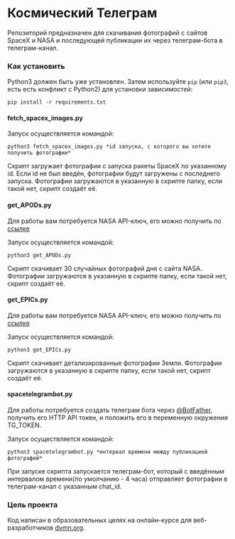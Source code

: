 # Космический Телеграм

Репозиторий предназначен для скачивания фотографий с сайтов SpaceX и NASA и последующей публикации их через телеграм-бота в телеграм-канал.

### Как установить

Python3 должен быть уже установлен. 
Затем используйте `pip` (или `pip3`, есть есть конфликт с Python2) для установки зависимостей:
```
pip install -r requirements.txt
```
#### fetch_spacex_images.py

Запуск осуществляется командой:

`python3 fetch_spacex_images.py *id запуска, с которого вы хотите получить фотографии*`

Скрипт загружает фотографии с запуска ракеты SpaceX по указанному id. Если id не был введён, фотографии будут загружены с последнего запуска.
Фотографии загружаются в указанную в скрипте папку, если такой нет, скрипт создаёт её.

#### get_APODs.py

Для работы вам потребуется NASA API-ключ, его можно получить по [ссылке](https://api.nasa.gov/)

Запуск осуществляется командой:

`python3 get_APODs.py`

Скрипт скачивает 30 случайных фотографий дня с сайта NASA.
Фотографии загружаются в указанную в скрипте папку, если такой нет, скрипт создаёт её.


#### get_EPICs.py

Для работы вам потребуется NASA API-ключ, его можно получить по [ссылке](https://api.nasa.gov/)

Запуск осуществляется командой:

`python3 get_EPICs.py`

Скрипт скачивает детализированные фотографии Земли.
Фотографии загружаются в указанную в скрипте папку, если такой нет, скрипт создаёт её.

#### spacetelegrambot.py

Для работы потребуется создать телеграм бота через [@BotFather](https://t.me/BotFather), получить его HTTP API токен, и положить его в переменную окружения TG_TOKEN.

Запуск осуществляется командой:

`python3 spacetelegrambot.py *интервал времени между публикацией фотографий*`

При запуске скрипта запускается телеграм-бот, который с введённым интервалом времени(по умолчанию - 4 часа) отправляет фотографии в телеграм-канал с указанным chat_id.


### Цель проекта

Код написан в образовательных целях на онлайн-курсе для веб-разработчиков [dvmn.org](https://dvmn.org/).
